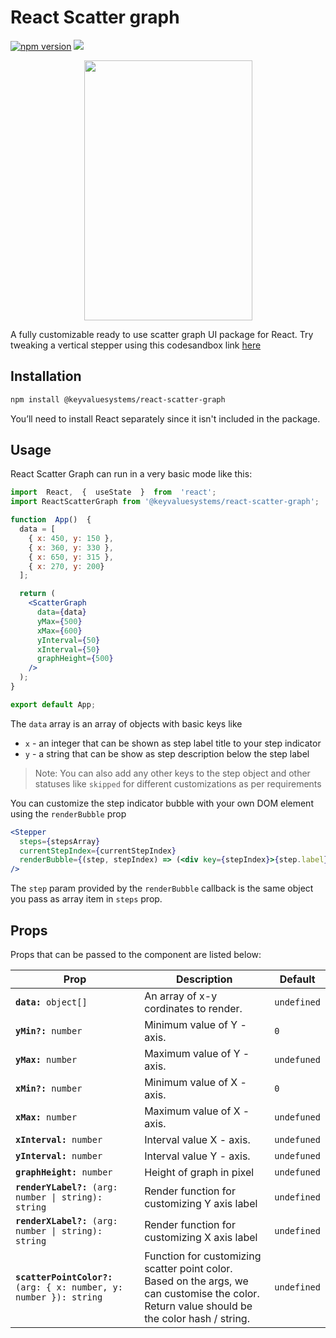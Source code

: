 
# React Scatter graph
<a href="https://www.npmjs.com/package/react-vertical-stepper"><img src="https://badgen.net/npm/v/react-vertical-stepper?color=blue" alt="npm version"></a> <a href="https://www.npmjs.com/package/react-vertical-stepper" ><img src="https://img.shields.io/npm/dw/react-vertical-stepper?label=Downloads" /></a> <a href="https://github.com/KeyValueSoftwareSystems/react-vertical-stepper"><img src="https://github.com/KeyValueSoftwareSystems/react-vertical-stepper/actions/workflows/update-and-publish.yml/badge.svg" alt="" /></a>

<div align="center">
<img src="./src/assets/vertical-stepper-example.png" alt="" width="269" height="416"/>
</div>

A fully customizable ready to use scatter graph UI package for React.
Try tweaking a vertical stepper using this codesandbox link <a href="https://codesandbox.io/s/vertical-stepper-demo-x24q7u" >here</a>

## Installation

```bash
npm install @keyvaluesystems/react-scatter-graph
```

You’ll need to install React separately since it isn't included in the package.

## Usage

React Scatter Graph can run in a very basic mode like this:

```jsx
import  React,  {  useState  }  from  'react';
import ReactScatterGraph from '@keyvaluesystems/react-scatter-graph';

function  App()  {  
  data = [
    { x: 450, y: 150 },
    { x: 360, y: 330 },
    { x: 650, y: 315 },
    { x: 270, y: 200}
  ];

  return (
    <ScatterGraph
      data={data}
      yMax={500}
      xMax={600}
      yInterval={50}
      xInterval={50}
      graphHeight={500}
    />
  );
}

export default App;
```
The `data` array is an array of objects with basic keys like

-  `x` - an integer  that can be shown as step label title to your step indicator
-  `y` - a string that can be show as step description below the step label

>Note:  You can also add any other keys to the step object and other statuses like `skipped` for different customizations as per requirements

You can customize the step indicator bubble with your own DOM element using the `renderBubble` prop

```jsx
<Stepper
  steps={stepsArray}
  currentStepIndex={currentStepIndex}
  renderBubble={(step, stepIndex) => (<div key={stepIndex}>{step.label}</div>)}
/>
```
The `step` param provided by the `renderBubble` callback is the same object you pass as array item in `steps` prop.

## Props

Props that can be passed to the component are listed below:

<table>
  <thead>
    <tr>
      <th>Prop</th>
      <th>Description</th>
      <th>Default</th>
    </tr>
  </thead>
  <tbody>
    <tr>
      <td><code><b>data:</b> object[]</code></td>
      <td>An array of x-y cordinates to render.</td>
      <td><code>undefined</code></td>
    </tr>
    <tr>
      <td><code><b>yMin?:</b> number</code></td>
      <td>Minimum value of Y - axis.</td>
      <td><code>0</code></td>
    </tr>
    <tr>
      <td><code><b>yMax:</b> number</code></td>
      <td>Maximum value of Y - axis.</td>
      <td><code>undefuned</code></td>
    </tr>
    <tr>
      <td><code><b>xMin?:</b> number</code></td>
      <td>Minimum value of X - axis.</td>
      <td><code>0</code></td>
    </tr>
    <tr>
      <td><code><b>xMax:</b> number</code></td>
      <td>Maximum value of X - axis.</td>
      <td><code>undefuned</code></td>
    </tr>
    <tr>
      <td><code><b>xInterval:</b> number</code></td>
      <td>Interval value X - axis.</td>
      <td><code>undefuned</code></td>
    </tr>
    <tr>
      <td><code><b>yInterval:</b> number</code></td>
      <td>Interval value Y - axis.</td>
      <td><code>undefuned</code></td>
    </tr>
    <tr>
      <td><code><b>graphHeight:</b> number</code></td>
      <td>Height of graph in pixel</td>
      <td><code>undefuned</code></td>
    </tr>
    <tr>
      <td><code><b>renderYLabel?:</b> (arg: number | string): string</code></td>
      <td>
        Render function for customizing Y axis label
      </td>
      <td><code>undefined</code></td>
    </tr>
        <tr>
      <td><code><b>renderXLabel?:</b> (arg: number | string): string</code></td>
      <td>
        Render function for customizing X axis label
      </td>
      <td><code>undefined</code></td>
    </tr>
    <tr>
      <td><code><b>scatterPointColor?:</b> (arg: { x: number, y: number }): string</code></td>
      <td>
        Function for customizing scatter point color. Based on the args, we can customise the color. Return value should be the color hash / string.
      </td>
      <td><code>undefined</code></td>
    </tr>
  </tbody>
</table>
